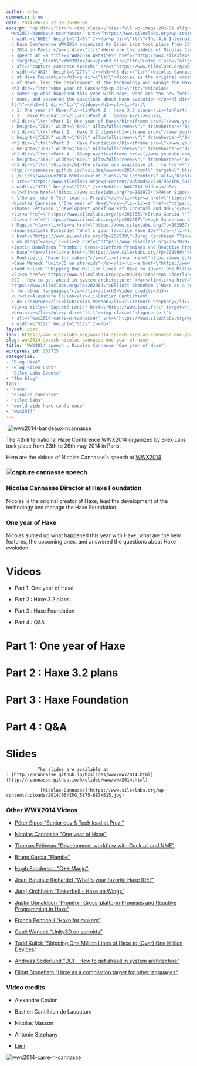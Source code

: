 ```yaml
---
author: anto
comments: true
date: 2014-06-25 12:39:35+00:00
excerpt: "<p dir=\"ltr\"> <img class=\"size-full wp-image-202731 aligncenter\" alt=\"\
  wwx2014-bandeaux-ncannasse\" src=\"https://www.silexlabs.org/wp-content/uploads/2014/06/wwx2014-bandeaux-ncannasse.png\"\
  \ width=\"608\" height=\"140\" /></p><p dir=\"ltr\">The 4th International\
  \ Haxe Conference WWX2014 organized by Silex Labs took place from 23th to 26th may\
  \ 2014 in Paris.</p><p dir=\"ltr\">Here are the videos of Nicolas Cannasse's\
  \ speech at <a title=\"WWX2014 Website\" href=\"http://wwx.silexlabs.org/2014/\"\
  \ target=\"_blank\">WWX2014</a></p><h3 dir=\"ltr\"><img class=\"aligncenter\"\
  \ alt=\"capture cannasse speech\" src=\"https://www.silexlabs.org/wp-content/uploads/2014/06/capture-cannasse-speech-687x393.jpg\"\
  \ width=\"481\" height=\"275\" /></h3><h3 dir=\"ltr\">Nicolas Cannasse Director\
  \ at Haxe Foundation</h3><p dir=\"ltr\">Nicolas is the original creator\
  \ of Haxe, lead the development of the technology and manage the Haxe Foundation.</p>\
  <h3 dir=\"ltr\">One year of Haxe</h3><p dir=\"ltr\">Nicolas\
  \ sumed up what happened this year with Haxe, what are the new features, the upcoming\
  \ ones, and answered the questions about Haxe evolution.</p><h3 dir=\"\
  ltr\"></h3><h1 dir=\"ltr\">Videos</h1><ul><li>Part\
  \ 1: One year of Haxe</li><li>Part 2 : Haxe 3.2 plans</li><li>Part\
  \ 3 : Haxe Foundation</li><li>Part 4 : Q&amp;A</li></ul>\
  <h1 dir=\"ltr\">Part 1: One year of Haxe</h1><iframe src=\"//www.youtube.com/embed/u2k08FIiGqI\"\
  \ height=\"360\" width=\"640\" allowfullscreen=\"\" frameborder=\"0\"></iframe>\
  <h1 dir=\"ltr\">Part 2 : Haxe 3.2 plans</h1><iframe src=\"//www.youtube.com/embed/YZDsQNtq4OM\"\
  \ height=\"360\" width=\"640\" allowfullscreen=\"\" frameborder=\"0\"></iframe>\
  <h1 dir=\"ltr\">Part 3 : Haxe Foundation</h1><iframe src=\"//www.youtube.com/embed/NjXRMM3FQPk\"\
  \ height=\"360\" width=\"640\" allowfullscreen=\"\" frameborder=\"0\"></iframe>\
  <h1 dir=\"ltr\">Part 4 : Q&amp;A</h1><iframe src=\"//www.youtube.com/embed/7rhFjotSa48\"\
  \ height=\"360\" width=\"640\" allowfullscreen=\"\" frameborder=\"0\"></iframe>\
  <h1 dir=\"ltr\">Slides</h1>The slides are available at : <a href=\"\
  http://ncannasse.github.io/hxslides/www/wwx2014.html\" target=\"_blank\">http://ncannasse.github.io/hxs<wbr\
  \ />lides/www/wwx2014.html</a><img class=\"aligncenter\" alt=\"Nicolas-Cannasse\"\
  \ src=\"https://www.silexlabs.org/wp-content/uploads/2014/06/IMG_5875-687x515.jpg\"\
  \ width=\"371\" height=\"278\" /><h3>Other WWX2014 Videos</h3>\
  <ul><li><a href=\"https://www.silexlabs.org/?p=202977\">Péter Sipos\
  \ \"Senior dev & Tech lead at Prezi\"</a></li><li><a href=\"https://www.silexlabs.org/?p=202725\"\
  >Nicolas Cannasse \"One year of Haxe\"</a></li><li><a href=\"https://www.silexlabs.org/?p=202751\"\
  >Thomas Fétiveau \"Development workflow with Cocktail and NME\"</a></li>\
  <li><a href=\"https://www.silexlabs.org/?p=202765\">Bruno Garcia \"Flambe\"</a></li>\
  <li><a href=\"https://www.silexlabs.org/?p=202807\">Hugh Sanderson \"C++\
  \ Magic\"</a></li><li><a href=\"https://www.silexlabs.org/?p=202957\"\
  >Jean-Baptiste Richardet “What's your favorite Haxe IDE?”</a></li><li><a\
  \ href=\"https://www.silexlabs.org/?p=202939\">Juraj Kirchheim “Tinkerbell - Haxe\
  \ on Wings”</a></li><li><a href=\"https://www.silexlabs.org/?p=202971\"\
  >Justin Donaldson “Promhx : Cross-platform Promises and Reactive Programming in\
  \ Haxe”</a></li><li><a href=\"https://www.silexlabs.org/?p=202990\">Franco\
  \ Ponticelli “Haxe for makers”</a></li><li><a href=\"https://www.silexlabs.org/?p=203012\"\
  >Cauê Waneck “Unity3D on steroids”</a></li><li><a href=\"https://www.silexlabs.org/?p=203004\"\
  >Todd Kulick “Shipping One Million Lines of Haxe to (Over) One Million Devices”</a></li>\
  <li><a href=\"https://www.silexlabs.org/?p=203019\">Andreas Söderlund \"\
  DCI - How to get ahead in system architecture\"</a></li><li><a href=\"\
  https://www.silexlabs.org/?p=202984\">Elliott Stoneham \"Haxe as a compilation target\
  \ for other languages\"</a></li></ul><h3>Video credits</h3>\
  <ul><li>Alexandre Coulon</li><li>Bastien Cantilhion\
  \ de Lacouture</li><li>Nicolas Masson</li><li>Antonin Stephany</li>\
  <li><a title=\"Société Léni\" href=\"http://www.leni.fr/\" target=\"_blank\"\
  >Léni</a></li></ul><p dir=\"ltr\"><img class=\"aligncenter\"\
  \ alt=\"wwx2014-carre-n-cannasse\" src=\"https://www.silexlabs.org/wp-content/uploads/2014/06/wwx2014-carre-n-cannasse.png\"\
  \ width=\"512\" height=\"512\" /></p>"
layout: post
link: https://www.silexlabs.org/wwx2014-speech-nicolas-cannasse-one-year-of-haxe/
slug: wwx2014-speech-nicolas-cannasse-one-year-of-haxe
title: 'WWX2014 speech : Nicolas Cannasse "One year of Haxe"'
wordpress_id: 202725
categories:
- "Blog Haxe"
- "Blog Silex Labs"
- "Silex Labs Events"
- "The Blog"
tags:
- "Haxe"
- "nicolas cannasse"
- "silex labs"
- "world wide haxe conference"
- "wwx2014"
---
```


 ![wwx2014-bandeaux-ncannasse](https://www.silexlabs.org/wp-content/uploads/2014/06/wwx2014-bandeaux-ncannasse.png)




The 4th International Haxe Conference WWX2014 organized by Silex Labs took place from 23th to 26th may 2014 in Paris.




Here are the videos of Nicolas Cannasse's speech at [WWX2014](http://wwx.silexlabs.org/2014/)





### ![capture cannasse speech](https://www.silexlabs.org/wp-content/uploads/2014/06/capture-cannasse-speech-687x393.jpg)




### Nicolas Cannasse Director at Haxe Foundation




Nicolas is the original creator of Haxe, lead the development of the technology and manage the Haxe Foundation.





### One year of Haxe




Nicolas sumed up what happened this year with Haxe, what are the new features, the upcoming ones, and answered the questions about Haxe evolution.





###




# Videos






  * Part 1: One year of Haxe


  * Part 2 : Haxe 3.2 plans


  * Part 3 : Haxe Foundation


  * Part 4 : Q&A




# Part 1: One year of Haxe





# Part 2 : Haxe 3.2 plans





# Part 3 : Haxe Foundation





# Part 4 : Q&A





# Slides


				The slides are available at : [http://ncannasse.github.io/hxslides/www/wwx2014.html](http://ncannasse.github.io/hxslides/www/wwx2014.html)

				![Nicolas-Cannasse](https://www.silexlabs.org/wp-content/uploads/2014/06/IMG_5875-687x515.jpg)


### Other WWX2014 Videos






  * [Péter Sipos "Senior dev & Tech lead at Prezi"](https://www.silexlabs.org/?p=202977)


  * [Nicolas Cannasse "One year of Haxe"](https://www.silexlabs.org/?p=202725)


  * [Thomas Fétiveau "Development workflow with Cocktail and NME"](https://www.silexlabs.org/?p=202751)


  * [Bruno Garcia "Flambe"](https://www.silexlabs.org/?p=202765)


  * [Hugh Sanderson "C++ Magic"](https://www.silexlabs.org/?p=202807)


  * [Jean-Baptiste Richardet “What's your favorite Haxe IDE?”](https://www.silexlabs.org/?p=202957)


  * [Juraj Kirchheim “Tinkerbell - Haxe on Wings”](https://www.silexlabs.org/?p=202939)


  * [Justin Donaldson “Promhx : Cross-platform Promises and Reactive Programming in Haxe”](https://www.silexlabs.org/?p=202971)


  * [Franco Ponticelli “Haxe for makers”](https://www.silexlabs.org/?p=202990)


  * [Cauê Waneck “Unity3D on steroids”](https://www.silexlabs.org/?p=203012)


  * [Todd Kulick “Shipping One Million Lines of Haxe to (Over) One Million Devices”](https://www.silexlabs.org/?p=203004)


  * [Andreas Söderlund "DCI - How to get ahead in system architecture"](https://www.silexlabs.org/?p=203019)


  * [Elliott Stoneham "Haxe as a compilation target for other languages"](https://www.silexlabs.org/?p=202984)




### Video credits






  * Alexandre Coulon


  * Bastien Cantilhion de Lacouture


  * Nicolas Masson


  * Antonin Stephany


  * [Léni](http://www.leni.fr/)




![wwx2014-carre-n-cannasse](https://www.silexlabs.org/wp-content/uploads/2014/06/wwx2014-carre-n-cannasse.png)
